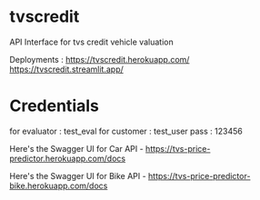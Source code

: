 # tvscredit
API Interface for tvs credit vehicle valuation

Deployments : 
https://tvscredit.herokuapp.com/
https://tvscredit.streamlit.app/

# Credentials 
for evaluator : 
test_eval
for customer : 
test_user
pass : 123456

Here's the Swagger UI for Car API - https://tvs-price-predictor.herokuapp.com/docs

Here's the Swagger UI for Bike API - https://tvs-price-predictor-bike.herokuapp.com/docs
